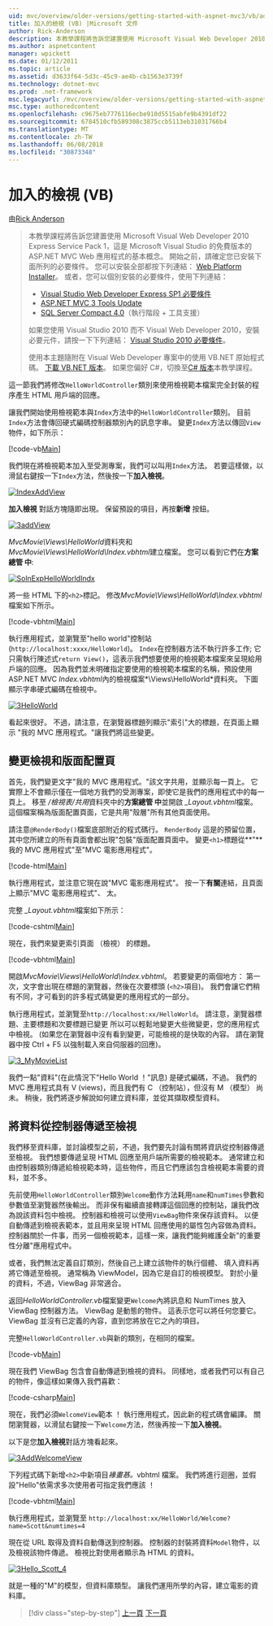 ```yaml
---
uid: mvc/overview/older-versions/getting-started-with-aspnet-mvc3/vb/adding-a-view
title: 加入的檢視 (VB) |Microsoft 文件
author: Rick-Anderson
description: 本教學課程將告訴您建置使用 Microsoft Visual Web Developer 2010 Express Service Pack 1，也就是 ASP.NET MVC Web 應用程式的基本概念...
ms.author: aspnetcontent
manager: wpickett
ms.date: 01/12/2011
ms.topic: article
ms.assetid: d3633f64-5d3c-45c9-ae4b-cb1563e3739f
ms.technology: dotnet-mvc
ms.prod: .net-framework
msc.legacyurl: /mvc/overview/older-versions/getting-started-with-aspnet-mvc3/vb/adding-a-view
msc.type: authoredcontent
ms.openlocfilehash: c9675eb7776116ecbe910d5515abfe9b4391df22
ms.sourcegitcommit: 6784510cfb589308c3875ccb5113eb31031766b4
ms.translationtype: MT
ms.contentlocale: zh-TW
ms.lasthandoff: 06/08/2018
ms.locfileid: "30873348"
---
```

<a name="adding-a-view-vb"></a>加入的檢視 (VB)
====================
由[Rick Anderson](https://github.com/Rick-Anderson)

> 本教學課程將告訴您建置使用 Microsoft Visual Web Developer 2010 Express Service Pack 1，這是 Microsoft Visual Studio 的免費版本的 ASP.NET MVC Web 應用程式的基本概念。 開始之前，請確定您已安裝下面所列的必要條件。 您可以安裝全部都按下列連結： [Web Platform Installer](https://www.microsoft.com/web/gallery/install.aspx?appid=VWD2010SP1Pack)。 或者，您可以個別安裝的必要條件，使用下列連結：
> 
> - [Visual Studio Web Developer Express SP1 必要條件](https://www.microsoft.com/web/gallery/install.aspx?appid=VWD2010SP1Pack)
> - [ASP.NET MVC 3 Tools Update](https://www.microsoft.com/web/gallery/install.aspx?appsxml=&amp;appid=MVC3)
> - [SQL Server Compact 4.0](https://www.microsoft.com/web/gallery/install.aspx?appid=SQLCE;SQLCEVSTools_4_0)（執行階段 + 工具支援）
> 
> 如果您使用 Visual Studio 2010 而不 Visual Web Developer 2010，安裝必要元件，請按一下下列連結： [Visual Studio 2010 必要條件](https://www.microsoft.com/web/gallery/install.aspx?appsxml=&amp;appid=VS2010SP1Pack)。
> 
> 使用本主題隨附在 Visual Web Developer 專案中的使用 VB.NET 原始程式碼。 [下載 VB.NET 版本](https://code.msdn.microsoft.com/Introduction-to-MVC-3-10d1b098)。 如果您偏好 C#，切換至[C# 版本](../cs/adding-a-view.md)本教學課程。


這一節我們將修改`HelloWorldController`類別來使用檢視範本檔案完全封裝的程序產生 HTML 用戶端的回應。

讓我們開始使用檢視範本與`Index`方法中的`HelloWorldController`類別。 目前`Index`方法會傳回硬式編碼控制器類別內的訊息字串。 變更`Index`方法以傳回`View`物件，如下所示：

[!code-vb[Main](adding-a-view/samples/sample1.vb)]

我們現在將檢視範本加入至受測專案，我們可以叫用`Index`方法。 若要這樣做，以滑鼠右鍵按一下`Index`方法，然後按一下**加入檢視**。

[![IndexAddView](adding-a-view/_static/image2.png "IndexAddView")](adding-a-view/_static/image1.png)

**加入檢視** 對話方塊隨即出現。 保留預設的項目，再按**新增** 按鈕。

[![3addView](adding-a-view/_static/image4.png "3addView")](adding-a-view/_static/image3.png)

*MvcMovie\Views\HelloWorld*資料夾和*MvcMovie\Views\HelloWorld\Index.vbhtml*建立檔案。 您可以看到它們在**方案總管 中**:

[![SolnExpHelloWorldIndx](adding-a-view/_static/image6.png "SolnExpHelloWorldIndx")](adding-a-view/_static/image5.png)

將一些 HTML 下的`<h2>`標記。 修改*MvcMovie\Views\HelloWorld\Index.vbhtml*檔案如下所示。

[!code-vbhtml[Main](adding-a-view/samples/sample2.vbhtml)]

執行應用程式，並瀏覽至&quot;hello world&quot;控制站 (`http://localhost:xxxx/HelloWorld`)。 `Index`在控制器方法不執行許多工作; 它只需執行陳述式`return View()`，這表示我們想要使用的檢視範本檔案來呈現給用戶端的回應。 因為我們並未明確指定要使用的檢視範本檔案的名稱，預設使用 ASP.NET MVC *Index.vbhtml*內的檢視檔案*\Views\HelloWorld*資料夾。 下圖顯示字串硬式編碼在檢視中。

[![3HelloWorld](adding-a-view/_static/image8.png "3HelloWorld")](adding-a-view/_static/image7.png)

看起來很好。 不過，請注意，在瀏覽器標題列顯示&quot;索引&quot;大的標題，在頁面上顯示 &quot;我的 MVC 應用程式。&quot;讓我們將這些變更。

## <a name="changing-views-and-layout-pages"></a>變更檢視和版面配置頁

首先，我們變更文字&quot;我的 MVC 應用程式。&quot;該文字共用，並顯示每一頁上。 它實際上不會顯示僅在一個地方我們的受測專案，即使它是我們的應用程式中的每一頁上。 移至 */檢視表/共用*資料夾中的**方案總管 中**並開啟 *\_Layout.vbhtml*檔案。 這個檔案稱為版面配置頁面，它是共用&quot;殼層&quot;所有其他頁面使用。

請注意`@RenderBody()`檔案底部附近的程式碼行。 `RenderBody` 這是的預留位置，其中您所建立的所有頁面會都出現&quot;包裝&quot;版面配置頁面中。 變更`<h1>`標題從**&quot;** 我的 MVC 應用程式&quot;至&quot;MVC 電影應用程式&quot;。

[!code-html[Main](adding-a-view/samples/sample3.html)]

執行應用程式，並注意它現在說&quot;MVC 電影應用程式&quot;。 按一下**有關**連結，且頁面上顯示&quot;MVC 電影應用程式&quot;、 太。

完整 *\_Layout.vbhtml*檔案如下所示：

[!code-cshtml[Main](adding-a-view/samples/sample4.cshtml)]

現在，我們來變更索引頁面 （檢視） 的標題。

[!code-vbhtml[Main](adding-a-view/samples/sample5.vbhtml)]

開啟*MvcMovie\Views\HelloWorld\Index.vbhtml*。 若要變更的兩個地方： 第一次，文字會出現在標題的瀏覽器，然後在次要標頭 (`<h2>`項目)。 我們會讓它們稍有不同，才可看到的許多程式碼變更的應用程式的一部分。

執行應用程式，並瀏覽至`http://localhost:xx/HelloWorld`。 請注意，瀏覽器標題、主要標題和次要標題已變更 所以可以輕鬆地變更大些微變更，您的應用程式中檢視。 (如果您在瀏覽器中沒有看到變更，可能檢視的是快取的內容。 請在瀏覽器中按 Ctrl + F5 以強制載入來自伺服器的回應)。

[![3_MyMovieList](adding-a-view/_static/image10.png "3_MyMovieList")](adding-a-view/_static/image9.png)

我們一點&quot;資料&quot;(在此情況下&quot;Hello World ！&quot;訊息) 是硬式編碼，不過。 我們的 MVC 應用程式具有 V (views)，而且我們有 C （控制站），但沒有 M （模型） 尚未。 稍後，我們將逐步解說如何建立資料庫，並從其擷取模型資料。

## <a name="passing-data-from-the-controller-to-the-view"></a>將資料從控制器傳遞至檢視

我們移至資料庫，並討論模型之前，不過，我們要先討論有關將資訊從控制器傳遞至檢視。 我們想要傳遞呈現 HTML 回應至用戶端所需要的檢視範本。 通常建立和由控制器類別傳遞給檢視範本時，這些物件，而且它們應該包含檢視範本需要的資料，並不多。

先前使用`HelloWorldController`類別`Welcome`動作方法耗用`name`和`numTimes`參數和參數值至瀏覽器然後輸出。 而非保有繼續直接轉譯這個回應的控制站，讓我們改為說該資料包中檢視。 控制器和檢視可以使用`ViewBag`物件來保存該資料。 以便自動傳遞到檢視表範本，並且用來呈現 HTML 回應使用的屬性包內容做為資料。 控制器關於一件事，而另一個檢視範本，這樣一來，讓我們能夠維護全新&quot;的重要性分離&quot;應用程式中。

或者，我們無法定義自訂類別，然後自己上建立該物件的執行個體、 填入資料再將它傳遞至檢視。 通常稱為 ViewModel，因為它是自訂的檢視模型。 對於小量的資料，不過，ViewBag 非常適合。

返回*HelloWorldController.vb*檔案變更`Welcome`內將訊息和 NumTimes 放入 ViewBag 控制器方法。 ViewBag 是動態的物件。 這表示您可以將任何您要它。 ViewBag 並沒有已定義的內容，直到您將放在它之內的項目。

完整`HelloWorldController.vb`與新的類別，在相同的檔案。

[!code-vb[Main](adding-a-view/samples/sample6.vb)]

現在我們 ViewBag 包含會自動傳遞到檢視的資料。 同樣地，或者我們可以有自己的物件，像這樣如果傳入我們喜歡：

[!code-csharp[Main](adding-a-view/samples/sample7.cs)]

現在，我們必須`WelcomeView`範本 ！ 執行應用程式，因此新的程式碼會編譯。 關閉瀏覽器，以滑鼠右鍵按一下`Welcome`方法，然後再按一下**加入檢視**。

以下是您**加入檢視**對話方塊看起來。

[![3AddWelcomeView](adding-a-view/_static/image12.png "3AddWelcomeView")](adding-a-view/_static/image11.png)

下列程式碼下新增`<h2>`中新項目<em>褖畫惎。</em>vbhtml 檔案。 我們將進行迴圈，並假設&quot;Hello&quot;依需求多次使用者可指定我們應該 ！

[!code-vbhtml[Main](adding-a-view/samples/sample8.vbhtml)]

執行應用程式，並瀏覽至 `http://localhost:xx/HelloWorld/Welcome?name=Scott&numtimes=4`

現在從 URL 取得及資料自動傳送到控制器。 控制器的封裝將資料`Model`物件，以及檢視該物件傳遞。 檢視比對使用者顯示為 HTML 的資料。

[![3Hello_Scott_4](adding-a-view/_static/image14.png "3Hello_Scott_4")](adding-a-view/_static/image13.png)

就是一種的&quot;M&quot;的模型，但資料庫類型。 讓我們運用所學的內容，建立電影的資料庫。

> [!div class="step-by-step"]
> [上一頁](adding-a-controller.md)
> [下一頁](adding-a-model.md)

